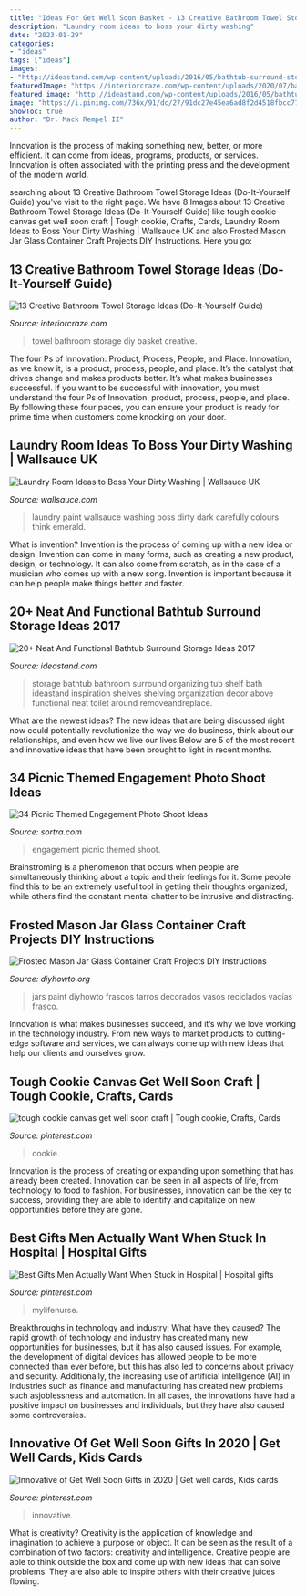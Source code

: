 ```yaml
---
title: "Ideas For Get Well Soon Basket - 13 Creative Bathroom Towel Storage Ideas (do-it-yourself Guide)"
description: "Laundry room ideas to boss your dirty washing"
date: "2023-01-29"
categories:
- "ideas"
tags: ["ideas"]
images:
- "http://ideastand.com/wp-content/uploads/2016/05/bathtub-surround-storage/22-bathtub-surround-storage-ideas.jpg"
featuredImage: "https://interiorcraze.com/wp-content/uploads/2020/07/bathroom-towel-storage4.jpg"
featured_image: "http://ideastand.com/wp-content/uploads/2016/05/bathtub-surround-storage/22-bathtub-surround-storage-ideas.jpg"
image: "https://i.pinimg.com/736x/91/dc/27/91dc27e45ea6ad8f2d4518fbcc77b0e9.jpg"
ShowToc: true
author: "Dr. Mack Rempel II"
---
```



Innovation is the process of making something new, better, or more efficient. It can come from ideas, programs, products, or services. Innovation is often associated with the printing press and the development of the modern world.

	

		
searching about 13 Creative Bathroom Towel Storage Ideas (Do-It-Yourself Guide) you've visit to the right page. We have 8 Images about 13 Creative Bathroom Towel Storage Ideas (Do-It-Yourself Guide) like tough cookie canvas get well soon craft | Tough cookie, Crafts, Cards, Laundry Room Ideas to Boss Your Dirty Washing | Wallsauce UK and also Frosted Mason Jar Glass Container Craft Projects DIY Instructions. Here you go:
		
    
## 13 Creative Bathroom Towel Storage Ideas (Do-It-Yourself Guide)

<img loading=lazy src="https://interiorcraze.com/wp-content/uploads/2020/07/bathroom-towel-storage4.jpg" onerror="this.onerror=null;this.src='https://tse4.mm.bing.net/th?id=OIP.u-79Hh9RYdqaUhG3vhgP-wHaJ4&amp;pid=15.1';" alt="13 Creative Bathroom Towel Storage Ideas (Do-It-Yourself Guide)">

_Source: interiorcraze.com_

>towel bathroom storage diy basket creative. 

	

The four Ps of Innovation: Product, Process, People, and Place.
Innovation, as we know it, is a product, process, people, and place. It’s the catalyst that drives change and makes products better. It’s what makes businesses successful.
If you want to be successful with innovation, you must understand the four Ps of Innovation: product, process, people, and place. By following these four paces, you can ensure your product is ready for prime time when customers come knocking on your door.

    
## Laundry Room Ideas To Boss Your Dirty Washing | Wallsauce UK

<img loading=lazy src="https://www.wallsauce.com/uploads/wallsauce-com/images/thumbs/16/0ccb29137d11c44ca1a09723f4e91c05144eae8b_800__R_N_90.jpg" onerror="this.onerror=null;this.src='https://tse1.mm.bing.net/th?id=OIP.wCqWSobq5US0WTpWJYBV3wHaLH&amp;pid=15.1';" alt="Laundry Room Ideas to Boss Your Dirty Washing | Wallsauce UK">

_Source: wallsauce.com_

>laundry paint wallsauce washing boss dirty dark carefully colours think emerald. 

	

What is invention?
Invention is the process of coming up with a new idea or design. Invention can come in many forms, such as creating a new product, design, or technology. It can also come from scratch, as in the case of a musician who comes up with a new song. Invention is important because it can help people make things better and faster.

    
## 20+ Neat And Functional Bathtub Surround Storage Ideas 2017

<img loading=lazy src="http://ideastand.com/wp-content/uploads/2016/05/bathtub-surround-storage/22-bathtub-surround-storage-ideas.jpg" onerror="this.onerror=null;this.src='https://tse1.mm.bing.net/th?id=OIP.M55-PUWwMQOZExQfBIuReQHaIs&amp;pid=15.1';" alt="20+ Neat And Functional Bathtub Surround Storage Ideas 2017">

_Source: ideastand.com_

>storage bathtub bathroom surround organizing tub shelf bath ideastand inspiration shelves shelving organization decor above functional neat toilet around removeandreplace. 

	

What are the newest ideas?
The new ideas that are being discussed right now could potentially revolutionize the way we do business, think about our relationships, and even how we live our lives.Below are 5 of the most recent and innovative ideas that have been brought to light in recent months.

    
## 34 Picnic Themed Engagement Photo Shoot Ideas

<img loading=lazy src="http://www.sortra.com/wp-content/uploads/2014/07/picnic-theme010.jpg" onerror="this.onerror=null;this.src='https://tse1.mm.bing.net/th?id=OIP.AbVdpS1W90YFoF7RonrYpQHaKg&amp;pid=15.1';" alt="34 Picnic Themed Engagement Photo Shoot Ideas">

_Source: sortra.com_

>engagement picnic themed shoot. 

	

Brainstroming is a phenomenon that occurs when people are simultaneously thinking about a topic and their feelings for it. Some people find this to be an extremely useful tool in getting their thoughts organized, while others find the constant mental chatter to be intrusive and distracting.

    
## Frosted Mason Jar Glass Container Craft Projects DIY Instructions

<img loading=lazy src="https://www.diyhowto.org/wp-content/uploads/DIYHowto-Frosted-Mason-Jar-Glass-Container-Craft-Projects-DIY-Instructions-03.jpg" onerror="this.onerror=null;this.src='https://tse2.mm.bing.net/th?id=OIP.4zalf_U_pYJ2ye2ipnsVAwHaPl&amp;pid=15.1';" alt="Frosted Mason Jar Glass Container Craft Projects DIY Instructions">

_Source: diyhowto.org_

>jars paint diyhowto frascos tarros decorados vasos reciclados vacías frasco. 

	

Innovation is what makes businesses succeed, and it’s why we love working in the technology industry. From new ways to market products to cutting-edge software and services, we can always come up with new ideas that help our clients and ourselves grow.

    
## Tough Cookie Canvas Get Well Soon Craft | Tough Cookie, Crafts, Cards

<img loading=lazy src="https://i.pinimg.com/736x/60/fd/90/60fd90330d82c9d8d31359742b282e80--get-well-soon-cookie.jpg" onerror="this.onerror=null;this.src='https://tse1.mm.bing.net/th?id=OIP.XqVaraOTb3MfvLt2RtgGfwHaJ3&amp;pid=15.1';" alt="tough cookie canvas get well soon craft | Tough cookie, Crafts, Cards">

_Source: pinterest.com_

>cookie. 

	

Innovation is the process of creating or expanding upon something that has already been created. Innovation can be seen in all aspects of life, from technology to food to fashion. For businesses, innovation can be the key to success, providing they are able to identify and capitalize on new opportunities before they are gone.

    
## Best Gifts Men Actually Want When Stuck In Hospital | Hospital Gifts

<img loading=lazy src="https://i.pinimg.com/736x/b2/a3/c6/b2a3c649625582d406612ad3bead68e4.jpg" onerror="this.onerror=null;this.src='https://tse4.mm.bing.net/th?id=OIP.GR7cOxDcz-cDphUhQAnbowHaLG&amp;pid=15.1';" alt="Best Gifts Men Actually Want When Stuck in Hospital | Hospital gifts">

_Source: pinterest.com_

>mylifenurse. 

	

Breakthroughs in technology and industry: What have they caused?
The rapid growth of technology and industry has created many new opportunities for businesses, but it has also caused issues. For example, the development of digital devices has allowed people to be more connected than ever before, but this has also led to concerns about privacy and security. Additionally, the increasing use of artificial intelligence (AI) in industries such as finance and manufacturing has created new problems such asjoblessness and automation. In all cases, the innovations have had a positive impact on businesses and individuals, but they have also caused some controversies.

    
## Innovative Of Get Well Soon Gifts In 2020 | Get Well Cards, Kids Cards

<img loading=lazy src="https://i.pinimg.com/736x/91/dc/27/91dc27e45ea6ad8f2d4518fbcc77b0e9.jpg" onerror="this.onerror=null;this.src='https://tse4.mm.bing.net/th?id=OIP.5Jsb1gbb97Q0E-1SD5lsWQHaJ3&amp;pid=15.1';" alt="Innovative of Get Well Soon Gifts in 2020 | Get well cards, Kids cards">

_Source: pinterest.com_

>innovative. 

	

What is creativity?
Creativity is the application of knowledge and imagination to achieve a purpose or object. It can be seen as the result of a combination of two factors: creativity and intelligence. Creative people are able to think outside the box and come up with new ideas that can solve problems. They are also able to inspire others with their creative juices flowing.

